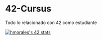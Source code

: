 # 42-Cursus
Todo lo relacionado con 42 como estudiante

[![hmorales's 42 stats](https://badge42.herokuapp.com/api/stats/hmorales?privacyName=true&)](https://Creatormax/42-Cursus)
